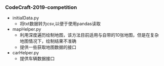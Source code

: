 ### CodeCraft-2019-competition
* initialData.py  
    * 将txt数据转为csv,以便于使用pandas读取
* mapHelper.py
    * 利用深度遍历绘制地图，该方法目前适用与自带的10张地图，但是在复杂地图情况下，绘制结果不准确
    * 提供一些获取地图数据的接口
* carHelper.py
    * 提供车辆数据接口